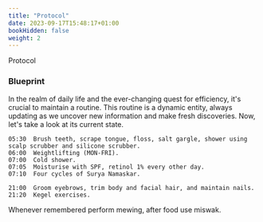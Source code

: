 ```yaml
---
title: "Protocol"
date: 2023-09-17T15:48:17+01:00
bookHidden: false
weight: 2
---
```


<n2>Protocol</n2>
### Blueprint

In the realm of daily life and the ever-changing quest for efficiency, it's crucial to maintain a routine. This routine is a dynamic entity, always updating as we uncover new information and make fresh discoveries. Now, let's take a look at its current state.

```
05:30  Brush teeth, scrape tongue, floss, salt gargle, shower using scalp scrubber and silicone scrubber.
06:00  Weightlifting (MON-FRI).
07:00  Cold shower.
07:05  Moisturise with SPF, retinol 1% every other day.
07:10  Four cycles of Surya Namaskar.
```

```
21:00  Groom eyebrows, trim body and facial hair, and maintain nails.
21:20  Kegel exercises.
```


Whenever remembered perform mewing, after food use miswak.

